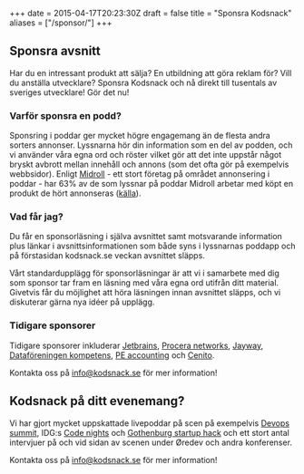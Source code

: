 +++
date = 2015-04-17T20:23:30Z
draft = false
title = "Sponsra Kodsnack"
aliases = ["/sponsor/"]
+++

## Sponsra avsnitt ##
Har du en intressant produkt att sälja? En utbildning att göra reklam för? Vill du anställa utvecklare? Sponsra Kodsnack och nå direkt till tusentals av sveriges utvecklare! Gör det nu!

### Varför sponsra en podd? ###
Sponsring i poddar ger mycket högre engagemang än de flesta andra sorters annonser. Lyssnarna hör din information som en del av podden, och vi använder våra egna ord och röster vilket gör att det inte uppstår något bryskt avbrott mellan innehåll och annons (som det ofta gör på exempelvis webbsidor). Enligt [Midroll](http://www.midroll.com/) - ett stort företag på området annonsering i poddar - har 63% av de som lyssnar på poddar Midroll arbetar med köpt en produkt de hört annonseras ([källa](http://awesome.midroll.com)).

### Vad får jag? ###
Du får en sponsorläsning i själva avsnittet samt motsvarande information plus länkar i avsnittsinformationen som både syns i lyssnarnas poddapp och på förstasidan kodsnack.se veckan avsnittet släpps.

Vårt standardupplägg för sponsorläsningar är att vi i samarbete med dig som sponsor tar fram en läsning med våra egna ord utifrån ditt material. Givetvis får du möjlighet att höra läsningen innan avsnittet släpps, och vi diskuterar gärna nya idéer på upplägg.

### Tidigare sponsorer ###
Tidigare sponsorer inkluderar [Jetbrains](http://kodsnack.se/99/), [Procera networks](http://kodsnack.se/66/), [Jayway](http://kodsnack.se/218/), [Dataföreningen kompetens](http://kodsnack.se/155/), [PE accounting](http://kodsnack.se/153/) och [Cenito](http://kodsnack.se/51/).

Kontakta oss på [info@kodsnack.se](mailto:info@kodsnack.se) för mer information!

## Kodsnack på ditt evenemang? ##
Vi har gjort mycket uppskattade livepoddar på scen på exempelvis [Devops summit](http://kodsnack.se/168/), IDG:s [Code nights](http://kodsnack.se/174/) och [Gothenburg startup hack](http://kodsnack.se/157/) och ett stort antal intervjuer på och vid sidan av scenen under Øredev och andra konferenser.

Kontakta oss på [info@kodsnack.se](mailto:info@kodsnack.se) för mer information!
